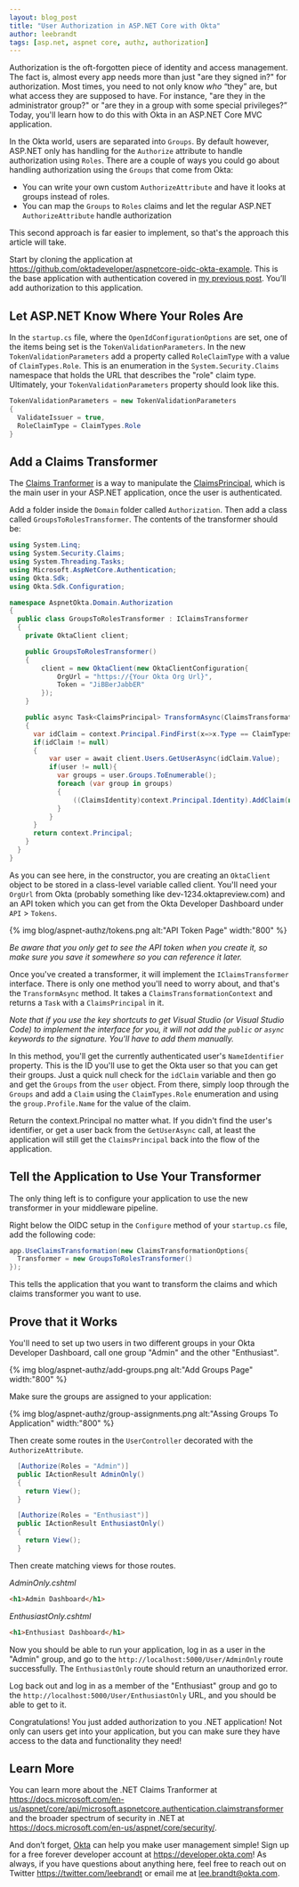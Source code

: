 ```yaml
---
layout: blog_post
title: "User Authorization in ASP.NET Core with Okta"
author: leebrandt
tags: [asp.net, aspnet core, authz, authorization]
---
```


Authorization is the oft-forgotten piece of identity and access management. The fact is, almost every app needs more than just "are they signed in?" for authorization. Most times, you need to not only know _who_ “they” are, but what access they are supposed to have. For instance, "are they in the administrator group?" or "are they in a group with some special privileges?” Today, you'll learn how to do this with Okta in an ASP.NET Core MVC application.

In the Okta world, users are separated into `Groups`. By default however, ASP.NET only has handling for the `Authorize` attribute to handle authorization using `Roles`. There are a couple of ways you could go about handling authorization using the `Groups` that come from Okta:

* You can write your own custom `AuthorizeAttribute` and have it looks at groups instead of roles.
* You can map the `Groups` to `Roles` claims and let the regular ASP.NET `AuthorizeAttribute` handle authorization 

This second approach is far easier to implement, so that's the approach this article will take.

Start by cloning the application at <https://github.com/oktadeveloper/aspnetcore-oidc-okta-example>. This is the base application with authentication covered in [my previous post](https://developer.okta.com/blog/2017/06/29/oidc-user-auth-aspnet-core.html). You’ll add authorization to this application.

## Let ASP.NET Know Where Your Roles Are
In the `startup.cs` file, where the `OpenIdConfigurationOptions` are set, one of the items being set is the `TokenValidationParameters`. In the new `TokenValidationParameters` add a property called `RoleClaimType` with a value of `ClaimTypes.Role`. This is an enumeration in the `System.Security.Claims` namespace that holds the URL that describes the "role" claim type. Ultimately, your `TokenValidationParameters` property should look like this.

``` csharp
TokenValidationParameters = new TokenValidationParameters
{
  ValidateIssuer = true,
  RoleClaimType = ClaimTypes.Role
}
```

## Add a Claims Transformer
The [Claims Tranformer](https://docs.microsoft.com/en-us/aspnet/core/api/microsoft.aspnetcore.authentication.claimstransformer) is a way to manipulate the [ClaimsPrincipal](https://msdn.microsoft.com/en-us/library/system.security.claims.claimsprincipal(v=vs.110).aspx), which is the main user in your ASP.NET application, once the user is authenticated.

Add a folder inside the `Domain` folder called `Authorization`. Then add a class called `GroupsToRolesTransformer`. The contents of the transformer should be:

``` csharp
using System.Linq;
using System.Security.Claims;
using System.Threading.Tasks;
using Microsoft.AspNetCore.Authentication;
using Okta.Sdk;
using Okta.Sdk.Configuration;

namespace AspnetOkta.Domain.Authorization
{
  public class GroupsToRolesTransformer : IClaimsTransformer
  {
    private OktaClient client;

    public GroupsToRolesTransformer()
    {
        client = new OktaClient(new OktaClientConfiguration{
            OrgUrl = "https://{Your Okta Org Url}",
            Token = "JiBBerJabbER"
        });
    }

    public async Task<ClaimsPrincipal> TransformAsync(ClaimsTransformationContext context)
    {
      var idClaim = context.Principal.FindFirst(x=>x.Type == ClaimTypes.NameIdentifier);
      if(idClaim != null)
      {
          var user = await client.Users.GetUserAsync(idClaim.Value);
          if(user != null){
            var groups = user.Groups.ToEnumerable();
            foreach (var group in groups)
            {
                ((ClaimsIdentity)context.Principal.Identity).AddClaim(new Claim(ClaimTypes.Role, group.Profile.Name));
            }
          }
      }
      return context.Principal;
    }
  }
}
```

As you can see here, in the constructor, you are creating an `OktaClient` object to be stored in a class-level variable called client. You'll need your `OrgUrl` from Okta (probably something like dev-1234.oktapreview.com) and an API token which you can get from the Okta Developer Dashboard under `API` > `Tokens`.

{% img blog/aspnet-authz/tokens.png alt:"API Token Page" width:"800" %}

_Be aware that you only get to see the API token when you create it, so make sure you save it somewhere so you can reference it later._

Once you've created a transformer, it will implement the `IClaimsTransformer` interface. There is only one method you'll need to worry about, and that's the `TransformAsync` method. It takes a `ClaimsTransformationContext` and returns a `Task` with a `ClaimsPrincipal` in it.

_Note that if you use the key shortcuts to get Visual Studio (or Visual Studio Code) to implement the interface for you, it will not add the `public` or `async` keywords to the signature. You'll have to add them manually._

In this method, you'll get the currently authenticated user's `NameIdentifier` property. This is the ID you'll use to get the Okta user so that you can get their groups. Just a quick null check for the `idClaim` variable and then go and get the `Groups` from the `user` object. From there, simply loop through the `Groups` and add a `Claim` using the `ClaimTypes.Role` enumeration and using the `group.Profile.Name` for the value of the claim.

Return the context.Principal no matter what. If you didn't find the user's identifier, or get a user back from the `GetUserAsync` call, at least the application will still get the `ClaimsPrincipal` back into the flow of the application.

## Tell the Application to Use Your Transformer
The only thing left is to configure your application to use the new transformer in your middleware pipeline.

Right below the OIDC setup in the `Configure` method of your `startup.cs` file, add the following code:

```csharp
app.UseClaimsTransformation(new ClaimsTransformationOptions{
  Transformer = new GroupsToRolesTransformer()
});
```
This tells the application that you want to transform the claims and which claims transformer you want to use.

## Prove that it Works
You'll need to set up two users in two different groups in your Okta Developer Dashboard, call one group "Admin" and the other "Enthusiast".

{% img blog/aspnet-authz/add-groups.png alt:"Add Groups Page" width:"800" %}

Make sure the groups are assigned to your application:

{% img blog/aspnet-authz/group-assignments.png alt:"Assing Groups To Application" width:"800" %}

Then create some routes in the `UserController` decorated with the `AuthorizeAttribute`.

```csharp
  [Authorize(Roles = "Admin")]
  public IActionResult AdminOnly()
  {
    return View();
  }

  [Authorize(Roles = "Enthusiast")]
  public IActionResult EnthusiastOnly()
  {
    return View();
  }
```

Then create matching views for those routes.

_AdminOnly.cshtml_
```html
<h1>Admin Dashboard</h1>
```

_EnthusiastOnly.cshtml_
```html
<h1>Enthusiast Dashboard</h1>
```

Now you should be able to run your application, log in as a user in the "Admin" group, and go to the `http://localhost:5000/User/AdminOnly` route successfully. The `EnthusiastOnly` route should return an unauthorized error.

Log back out and log in as a member of the "Enthusiast" group and go to the `http://localhost:5000/User/EnthusiastOnly` URL, and you should be able to get to it. 

Congratulations! You just added authorization to you .NET application! Not only can users get into your application, but you can make sure they have access to the data and functionality they need!

## Learn More
You can learn more about the .NET  Claims Tranformer at <https://docs.microsoft.com/en-us/aspnet/core/api/microsoft.aspnetcore.authentication.claimstransformer> and the broader spectrum of security in .NET at <https://docs.microsoft.com/en-us/aspnet/core/security/>. 

And don’t forget, [Okta](https://developer.okta.com) can help you make user management simple! Sign up for a free forever developer account at <https://developer.okta.com>! As always, if you have questions about anything here, feel free to reach out on Twitter <https://twitter.com/leebrandt> or email me at <lee.brandt@okta.com>.